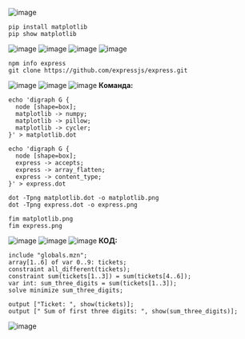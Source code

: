 ![image](https://github.com/user-attachments/assets/ef4fd90f-cda1-4042-886b-506d27d6272a)
```
pip install matplotlib
pip show matplotlib
```
![image](https://github.com/user-attachments/assets/ac2e3708-040c-4620-a450-a0c2609ef51f)
![image](https://github.com/user-attachments/assets/50d4938f-c139-4c7f-b8b0-f1c3cd19270c)
![image](https://github.com/user-attachments/assets/d7f8d742-db10-42a5-82bb-a1a98cb2da93)
![image](https://github.com/user-attachments/assets/efe3b5d4-ceb1-4859-adbc-e1a900c02adc)
```
npm info express
git clone https://github.com/expressjs/express.git
```
![image](https://github.com/user-attachments/assets/11740eec-0033-467a-81af-6904d2745e51)
![image](https://github.com/user-attachments/assets/6abf8d9c-83d4-47a5-9f3c-6884947c7db4)
![image](https://github.com/user-attachments/assets/ea2cf881-c2f4-449c-860d-a10ccbfa82de)
**Команда:**
```
echo 'digraph G {
  node [shape=box];
  matplotlib -> numpy;
  matplotlib -> pillow;
  matplotlib -> cycler;
}' > matplotlib.dot

echo 'digraph G {
  node [shape=box];
  express -> accepts;
  express -> array_flatten;
  express -> content_type;
}' > express.dot

dot -Tpng matplotlib.dot -o matplotlib.png
dot -Tpng express.dot -o express.png

fim matplotlib.png
fim express.png
```
![image](https://github.com/user-attachments/assets/a17bda2e-b798-4198-9e99-b995468397c2)
![image](https://github.com/user-attachments/assets/2a1dae6b-5b38-4eff-add1-41b08ac05fc0)
![image](https://github.com/user-attachments/assets/b8fb4e46-c73c-45f4-a063-308544de036e)
**КОД:**
```
include "globals.mzn";
array[1..6] of var 0..9: tickets;
constraint all_different(tickets);
constraint sum(tickets[1..3]) = sum(tickets[4..6]);
var int: sum_three_digits = sum(tickets[1..3]);
solve minimize sum_three_digits;

output ["Ticket: ", show(tickets)];
output [" Sum of first three digits: ", show(sum_three_digits)];
```
![image](https://github.com/user-attachments/assets/aaf34259-26a6-477d-b67d-a8381d526e3a)

